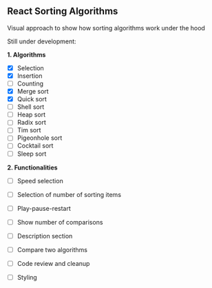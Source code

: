 ## React Sorting Algorithms

<!-- [Sorting-algorthms website](https://brian-react-sorting-algorithms.netlify.app/) -->

Visual approach to show how sorting algorithms work under the hood

Still under development:

**1. Algorithms**

- [x] Selection
- [x] Insertion
- [ ] Counting
- [x] Merge sort
- [x] Quick sort
- [ ] Shell sort
- [ ] Heap sort
- [ ] Radix sort
- [ ] Tim sort
- [ ] Pigeonhole sort
- [ ] Cocktail sort
- [ ] Sleep sort

**2. Functionalities**

- [ ] Speed selection
- [ ] Selection of number of sorting items
- [ ] Play-pause-restart
- [ ] Show number of comparisons
- [ ] Description section
- [ ] Compare two algorithms

- [ ] Code review and cleanup
- [ ] Styling
